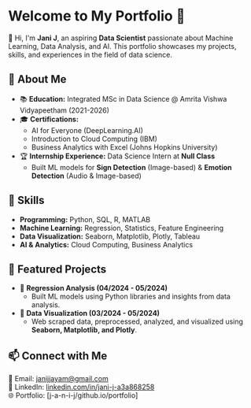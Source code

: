 # Welcome to My Portfolio 🚀

👋 Hi, I'm **Jani J**, an aspiring **Data Scientist** passionate about Machine Learning, Data Analysis, and AI. This portfolio showcases my projects, skills, and experiences in the field of data science.

## 📌 About Me
- 📚 **Education:** Integrated MSc in Data Science @ Amrita Vishwa Vidyapeetham (2021-2026)
- 🎓 **Certifications:**
  - AI for Everyone (DeepLearning.AI)
  - Introduction to Cloud Computing (IBM)
  - Business Analytics with Excel (Johns Hopkins University)
- 🏆 **Internship Experience:** Data Science Intern at **Null Class**
  - Built ML models for **Sign Detection** (Image-based) & **Emotion Detection** (Audio & Image-based)

## 🔧 Skills
- **Programming:** Python, SQL, R, MATLAB
- **Machine Learning:** Regression, Statistics, Feature Engineering
- **Data Visualization:** Seaborn, Matplotlib, Plotly, Tableau
- **AI & Analytics:** Cloud Computing, Business Analytics

## 📂 Featured Projects
- 🔹 **Regression Analysis (04/2024 - 05/2024)**  
  - Built ML models using Python libraries and insights from data analysis.
- 🔹 **Data Visualization (03/2024 - 05/2024)**  
  - Web scraped data, preprocessed, analyzed, and visualized using **Seaborn, Matplotlib, and Plotly**.

## 📫 Connect with Me
📧 Email: [janijjayam@gmail.com](mailto:janijjayam@gmail.com)  
💼 LinkedIn: [linkedin.com/in/jani-j-a3a868258](https://www.linkedin.com/in/jani-j-a3a868258)  
🌐 Portfolio: [j-a-n-i-j/github.io/portfolio]  
